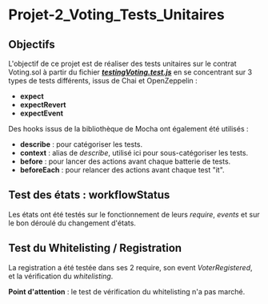 # Projet-2_Voting_Tests_Unitaires
## Objectifs
L'objectif de ce projet est de réaliser des tests unitaires sur le contrat Voting.sol à partir du fichier [***testingVoting.test.js***](https://github.com/Raven254/Projet-2_Voting_Tests_Unitaires/blob/main/test/testingVoting.test.js) en se concentrant sur 3 types de tests différents, issus de Chai et OpenZeppelin :  
+ **expect**  
+ **expectRevert**  
+ **expectEvent**  
  
Des hooks issus de la bibliothèque de Mocha ont également été utilisés :  
+ **describe** : pour catégoriser les tests.  
+ **context** : alias de *describe*, utilisé ici pour sous-catégoriser les tests.  
+ **before** : pour lancer des actions avant chaque batterie de tests.  
+ **beforeEach** : pour relancer des actions avant chaque test "it".


## Test des états : workflowStatus
Les états ont été testés sur le fonctionnement de leurs *require*, *events* et sur le bon déroulé du changement d'états. 

## Test du Whitelisting / Registration
La registration a été testée dans ses 2 require, son event *VoterRegistered*, et la vérification du *whitelisting*.  
  
**Point d'attention** : le test de vérification du whitelisting n'a pas marché.